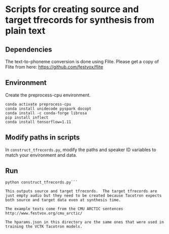 # Scripts for creating source and target tfrecords for synthesis from plain text

## Dependencies

The text-to-phoneme conversion is done using Flite.  Please get a copy of Flite from here:  https://github.com/festvox/flite

## Environment

Create the preprocess-cpu environment.

```conda create -n preprocess-cpu python=3.6.8
conda activate preprocess-cpu
conda install unidecode pyspark docopt
conda install -c conda-forge librosa
pip install inflect
conda install tensorflow=1.11
```

## Modify paths in scripts

In `construct_tfrecords.py`, modify the paths and speaker ID variables to match your environment and data.

## Run

```conda activate preprocess-cpu
python construct_tfrecords.py```

This outputs source and target tfrecords.  The target tfrecords are just empty audio but they need to be created because Tacotron expects both source and target data even at synthesis time.

The example texts come from the CMU ARCTIC sentences  http://www.festvox.org/cmu_arctic/

The hparams.json in this directory are the same ones that were used in training the VCTK Tacotron models.
